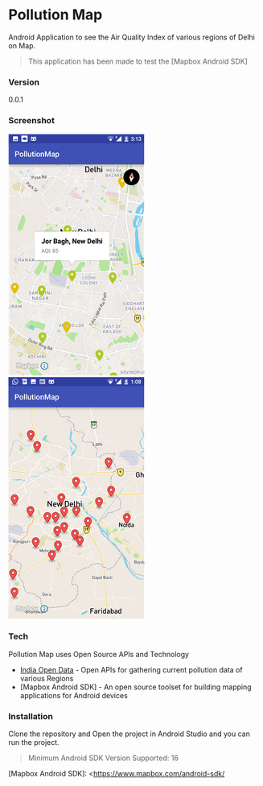 # Pollution Map

Android Application to see the Air Quality Index of various regions of Delhi on Map. 

> This application has been made to test the [Mapbox Android SDK]


### Version
0.0.1

### Screenshot


![ScreenShot](https://github.com/patelom/Pollution-map/blob/master/screenshot/rsz_screenshot_1.png?raw=true)
![ScreenShot](https://github.com/patelom/Pollution-map/blob/master/screenshot/rsz_screenshot_2.png?raw=true)

### Tech

Pollution Map uses  Open Source APIs and Technology
* [India Open Data] - Open APIs for gathering current pollution data of various Regions
* [Mapbox Android SDK] - An open source toolset for building mapping applications for Android devices


### Installation

Clone the repository and Open the project in Android Studio and you can run the project.
> Minimum Android SDK Version Supported: 16



   [India Open Data]: <http://openenvironment.indiaopendata.com/#/openapi/>
   [Mapbox Android SDK]: <https://www.mapbox.com/android-sdk/

